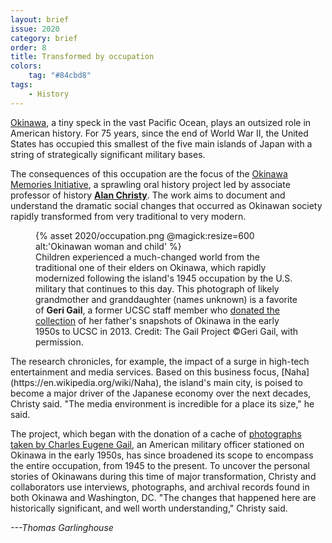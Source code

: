 ```yaml
---
layout: brief
issue: 2020
category: brief
order: 8
title: Transformed by occupation
colors:
    tag: "#84cbd8"
tags:
    - History
---
```

[Okinawa](https://en.wikipedia.org/wiki/Okinawa_Island), a tiny speck in
the vast Pacific Ocean, plays an outsized role in American history. For
75 years, since the end of World War II, the United States has occupied
this smallest of the five main islands of Japan with a string of
strategically significant military bases.

The consequences of this occupation are the focus of the [Okinawa
Memories Initiative](https://thi.ucsc.edu/projects/the-gail-project/), a
sprawling oral history project led by associate professor of history
[**Alan
Christy**](https://history.ucsc.edu/news-events/profiles/alan-christy.html).
The work aims to document and understand the dramatic social changes
that occurred as Okinawan society rapidly transformed from very
traditional to very modern.
<figure class="">
  {% asset 2020/occupation.png @magick:resize=600 alt:'Okinawan woman and child' %}<figcaption>Children experienced a much-changed world from the traditional one of
their elders on Okinawa, which rapidly modernized following the island&#39;s
1945 occupation by the U.S. military that continues to this day. This
photograph of likely grandmother and granddaughter (names unknown) is a
favorite of <strong>Geri Gail</strong>, a former UCSC staff member who <a href="https://news.ucsc.edu/2017/09/gail-project-exhibition.html">donated the
collection</a>
of her father&#39;s snapshots of Okinawa in the early 1950s to UCSC in 2013.
Credit: The Gail Project ©Geri Gail, with permission.</figcaption>
</figure>
The research chronicles, for example, the impact of a surge in high-tech
entertainment and media services. Based on this business focus,
[Naha](https://en.wikipedia.org/wiki/Naha), the island's main city, is
poised to become a major driver of the Japanese economy over the next
decades, Christy said. "The media environment is incredible for a place
its size," he said.

The project, which began with the donation of a cache of [photographs
taken by Charles Eugene
Gail](https://oac.cdlib.org/findaid/ark:/13030/c8t43w8t/), an American
military officer stationed on Okinawa in the early 1950s, has since
broadened its scope to encompass the entire occupation, from 1945 to the
present. To uncover the personal stories of Okinawans during this time
of major transformation, Christy and collaborators use interviews,
photographs, and archival records found in both Okinawa and Washington,
DC. "The changes that happened here are historically significant, and
well worth understanding," Christy said.

*---Thomas Garlinghouse*

